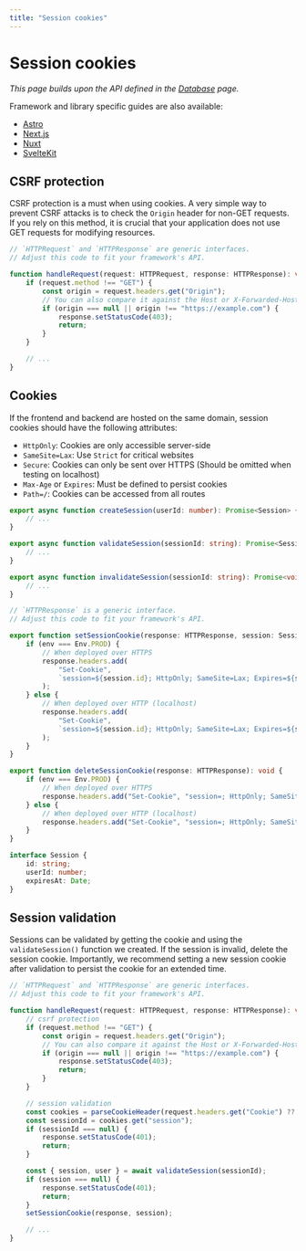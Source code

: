 ```yaml
---
title: "Session cookies"
---
```


# Session cookies

_This page builds upon the API defined in the [Database](/sessions/database) page._

Framework and library specific guides are also available:

- [Astro](/sessions/cookies/astro)
- [Next.js](/sessions/cookies/nextjs)
- [Nuxt](/sessions/cookies/nuxt)
- [SvelteKit](/sessions/cookies/sveltekit)

## CSRF protection

CSRF protection is a must when using cookies. A very simple way to prevent CSRF attacks is to check the `Origin` header for non-GET requests. If you rely on this method, it is crucial that your application does not use GET requests for modifying resources.

```ts
// `HTTPRequest` and `HTTPResponse` are generic interfaces.
// Adjust this code to fit your framework's API.

function handleRequest(request: HTTPRequest, response: HTTPResponse): void {
	if (request.method !== "GET") {
		const origin = request.headers.get("Origin");
		// You can also compare it against the Host or X-Forwarded-Host header.
		if (origin === null || origin !== "https://example.com") {
			response.setStatusCode(403);
			return;
		}
	}

	// ...
}
```

## Cookies

If the frontend and backend are hosted on the same domain, session cookies should have the following attributes:

- `HttpOnly`: Cookies are only accessible server-side
- `SameSite=Lax`: Use `Strict` for critical websites
- `Secure`: Cookies can only be sent over HTTPS (Should be omitted when testing on localhost)
- `Max-Age` or `Expires`: Must be defined to persist cookies
- `Path=/`: Cookies can be accessed from all routes

```ts
export async function createSession(userId: number): Promise<Session> {
	// ...
}

export async function validateSession(sessionId: string): Promise<SessionValidationResult> {
	// ...
}

export async function invalidateSession(sessionId: string): Promise<void> {
	// ...
}

// `HTTPResponse` is a generic interface.
// Adjust this code to fit your framework's API.

export function setSessionCookie(response: HTTPResponse, session: Session): void {
	if (env === Env.PROD) {
		// When deployed over HTTPS
		response.headers.add(
			"Set-Cookie",
			`session=${session.id}; HttpOnly; SameSite=Lax; Expires=${session.expiresAt.toUTCString()}; Path=/; Secure;`
		);
	} else {
		// When deployed over HTTP (localhost)
		response.headers.add(
			"Set-Cookie",
			`session=${session.id}; HttpOnly; SameSite=Lax; Expires=${session.expiresAt.toUTCString()}; Path=/`
		);
	}
}

export function deleteSessionCookie(response: HTTPResponse): void {
	if (env === Env.PROD) {
		// When deployed over HTTPS
		response.headers.add("Set-Cookie", "session=; HttpOnly; SameSite=Lax; Max-Age=0; Path=/; Secure;");
	} else {
		// When deployed over HTTP (localhost)
		response.headers.add("Set-Cookie", "session=; HttpOnly; SameSite=Lax; Max-Age=0; Path=/");
	}
}

interface Session {
	id: string;
	userId: number;
	expiresAt: Date;
}
```

## Session validation

Sessions can be validated by getting the cookie and using the `validateSession()` function we created. If the session is invalid, delete the session cookie. Importantly, we recommend setting a new session cookie after validation to persist the cookie for an extended time.

```ts
// `HTTPRequest` and `HTTPResponse` are generic interfaces.
// Adjust this code to fit your framework's API.

function handleRequest(request: HTTPRequest, response: HTTPResponse): void {
	// csrf protection
	if (request.method !== "GET") {
		const origin = request.headers.get("Origin");
		// You can also compare it against the Host or X-Forwarded-Host header.
		if (origin === null || origin !== "https://example.com") {
			response.setStatusCode(403);
			return;
		}
	}

	// session validation
	const cookies = parseCookieHeader(request.headers.get("Cookie") ?? "");
	const sessionId = cookies.get("session");
	if (sessionId === null) {
		response.setStatusCode(401);
		return;
	}

	const { session, user } = await validateSession(sessionId);
	if (session === null) {
		response.setStatusCode(401);
		return;
	}
	setSessionCookie(response, session);

	// ...
}
```
